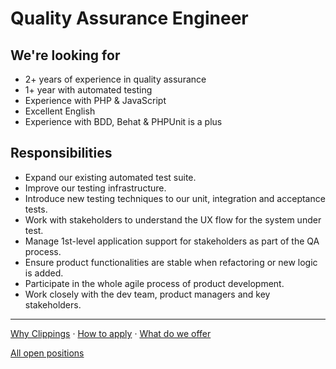 Quality Assurance Engineer
==========================

We're looking for
-----------------

- 2+ years of experience in quality assurance
- 1+ year with automated testing
- Experience with PHP & JavaScript
- Excellent English
- Experience with BDD, Behat & PHPUnit is a plus

Responsibilities
----------------

- Expand our existing automated test suite.
- Improve our testing infrastructure.
- Introduce new testing techniques to our unit, integration and acceptance tests.
- Work with stakeholders to understand the UX flow for the system under test.
- Manage 1st-level application support for stakeholders as part of the QA process.
- Ensure product functionalities are stable when refactoring or new logic is added.
- Participate in the whole agile process of product development.
- Work closely with the dev team, product managers and key stakeholders.

---

[Why Clippings](../why-clippings.md) &middot; [How to apply](../readme.md#how-to-apply) &middot; [What do we offer](../readme.md#what-do-we-offer)

[All open positions](../readme.md#open-positions)
